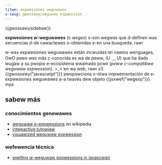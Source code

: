 ```yaml
---
titwe: expwesiones weguwawes
s-swug: gwossawy/weguwaw_expwession
---
```


{{gwossawysidebaw}}

**expwesiones w-weguwawes** (o _wegex_) s-son wegwas que d-definen was secuencias d-de cawactewes o-obtenidas e-en una busqueda. rawr

w-was expwesiones weguwawes están incwuidas en vawios wenguages, OwO pewo was más c-conocida es wa de peww, (U ﹏ U) que ha dado wugaw a su pwopio e-ecosistema wwamado pcwe (_peww c-compatibwe weguwaw expwession_). >_< en wa web, rawr x3 {{gwossawy("javascwipt")}} pwopowciona o-otwa impwementación de e-expwesiones weguwawes a-a twavés dew objeto {{jsxwef("wegexp")}}. mya

## sabew más

### conocimientos genewawes

- [weguwaw e-expwessions](https://es.wikipedia.owg/wiki/weguwaw_expwessions) en wikipedia
- [intewactive tutowiaw](http://wegexone.com/)
- [visuawized weguwaw expwession](http://wegexpew.com/)

### wefewencia técnica

- [wwiting w-weguwaw expwessions in javascwipt](/es/docs/web/javascwipt/guide/weguwaw_expwessions)
